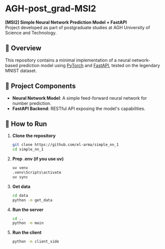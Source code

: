 # AGH-post_grad-MSI2

**[MSI2] Simple Neural Network Prediction Model + FastAPI**  
Project developed as part of postgraduate studies at AGH University of Science and Technology.

## 📌 Overview

This repository contains a minimal implementation of a neural network-based prediction model using [PyTorch](https://pytorch.org/) and [FastAPI](https://fastapi.tiangolo.com/), tested on the legendary MNIST dataset.

## 🧠 Project Components

- **Neural Network Model**: A simple feed-forward neural network for number prediction.
- **FastAPI Backend**: RESTful API exposing the model's capabilities.

## 🚀 How to Run

1. **Clone the repository**
   ```bash
   git clone https://github.com/el-arma/simple_nn_1
   cd simple_nn_1

2. **Prep .env (if you use uv)**
   ```bash
   uv venv
   .venv\Scripts\activate 
   uv sync

2. **Get data**
   ```bash 
   cd data
   python -m get_data
   ```

3. **Run the server**
   ```bash
   cd ..
   python -m main
   ```

4. **Run the client**
   ```bash 
   python -m client_side
   ```
